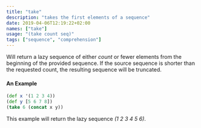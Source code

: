 ```yaml
---
title: "take"
description: "takes the first elements of a sequence"
date: 2019-04-06T12:19:22+02:00
names: ["take"]
usage: "(take count seq)"
tags: ["sequence", "comprehension"]
---
```

Will return a lazy sequence of either *count* or fewer elements from the beginning of the provided sequence. If the source sequence is shorter than the requested count, the resulting sequence will be truncated.

#### An Example

```clojure
(def x '(1 2 3 4))
(def y [5 6 7 8])
(take 6 (concat x y))
```

This example will return the lazy sequence _(1 2 3 4 5 6)_.
